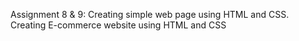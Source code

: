 Assignment 8 & 9:
Creating simple web page using HTML and CSS.                                                                                                                                                                                                                                  
Creating E-commerce website using HTML and CSS
